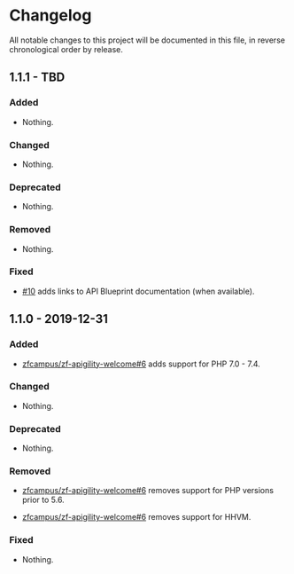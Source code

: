 # Changelog

All notable changes to this project will be documented in this file, in reverse chronological order by release.

## 1.1.1 - TBD

### Added

- Nothing.

### Changed

- Nothing.

### Deprecated

- Nothing.

### Removed

- Nothing.

### Fixed

- [#10](https://github.com/laminas-api-tools/api-tools-welcome/pull/10) adds links to API Blueprint documentation (when available).

## 1.1.0 - 2019-12-31

### Added

- [zfcampus/zf-apigility-welcome#6](https://github.com/zfcampus/zf-apigility-welcome/pull/6) adds support for PHP 7.0 - 7.4.

### Changed

- Nothing.

### Deprecated

- Nothing.

### Removed

- [zfcampus/zf-apigility-welcome#6](https://github.com/zfcampus/zf-apigility-welcome/pull/6) removes support for PHP versions prior to 5.6.

- [zfcampus/zf-apigility-welcome#6](https://github.com/zfcampus/zf-apigility-welcome/pull/6) removes support for HHVM.

### Fixed

- Nothing.
